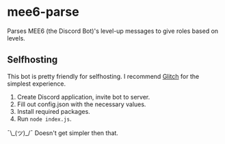 # mee6-parse
Parses MEE6 (the Discord Bot)'s level-up messages to give roles based on levels.
## Selfhosting
This bot is pretty friendly for selfhosting. I recommend [Glitch](glitch.me) for the simplest experience.
1. Create Discord application, invite bot to server.
2. Fill out config.json with the necessary values.
3. Install required packages. 
4. Run `node index.js`.

¯\\\_(ツ)\_/¯ Doesn't get simpler then that.
